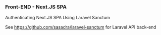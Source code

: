 ### Front-END - Next.JS SPA

Authenticating Next.JS SPA Using Laravel Sanctum

See https://github.com/sasadra/laravel-sanctum for Laravel API back-end
